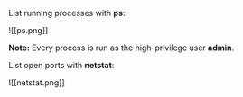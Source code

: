 List running processes with **ps**:

![[ps.png]]

**Note:** Every process is run as the high-privilege user **admin**.


List open ports with **netstat**:

![[netstat.png]]